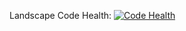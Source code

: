 Landscape Code Health: [![Code Health](https://landscape.io/github/GunnerLab/bin/master/landscape.svg?style=flat)](https://landscape.io/github/GunnerLab/bin/master)
